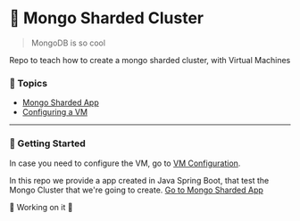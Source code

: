 # 🐳 Mongo Sharded Cluster

> MongoDB is so cool

<p>Repo to teach how to create a mongo sharded cluster, with Virtual Machines</p>

### 🚏 Topics

- [Mongo Sharded App](./mongo-sharded-app)
- [Configuring a VM](./vm-config)

---

### 🚀 Getting Started 

In case you need to configure the VM, go to [VM Configuration](/vm-config).

In this repo we provide a app created in Java Spring Boot, that test the Mongo Cluster that we're going to create. [Go to Mongo Sharded App](/mongo-sharded-app)

🚧 Working on it 🚧
